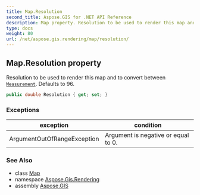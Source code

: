 ```yaml
---
title: Map.Resolution
second_title: Aspose.GIS for .NET API Reference
description: Map property. Resolution to be used to render this map and to convert between Measurement. Defaults to 96.
type: docs
weight: 80
url: /net/aspose.gis.rendering/map/resolution/
---
```

## Map.Resolution property

Resolution to be used to render this map and to convert between [`Measurement`](../../measurement/). Defaults to 96.

```csharp
public double Resolution { get; set; }
```

### Exceptions

| exception | condition |
| --- | --- |
| ArgumentOutOfRangeException | Argument is negative or equal to 0. |

### See Also

* class [Map](../)
* namespace [Aspose.Gis.Rendering](../../map/)
* assembly [Aspose.GIS](../../../)


